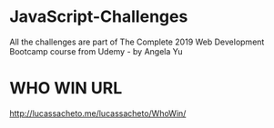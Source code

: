 # JavaScript-Challenges
All the challenges are part of The Complete 2019 Web Development Bootcamp course from Udemy - by Angela Yu


# WHO WIN URL
http://lucassacheto.me/lucassacheto/WhoWin/
